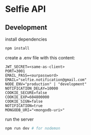 # Selfie API
## Development

install dependencies
```bash
npm install
```

create a .env file with this content:
```
JWT_SECRET=<same-as-client>
PORT=3001
EMAIL_PASS=<ourpassword>
EMAIL="selfie.notification@gmail.com"
NODE_ENV="production" | "development"
NOTIFICATION_DELAY=10000
COOKIE_SECURE=false
COOKIE_EXP=604800000
COOKIE_SIGN=false
NOTIFICATION=true
MONGODB_URI="<mongodb-uri>"
```

run the server
```bash
npm run dev # for nodemon
```
